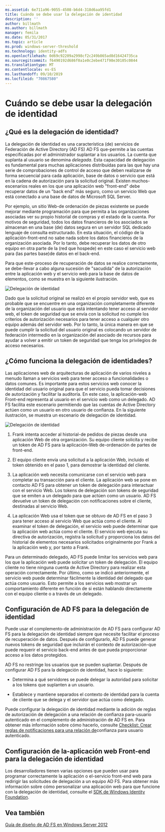 ```yaml
---
ms.assetid: 6e711a96-9055-4508-b6d4-318d6aa95fd1
title: Cuándo se debe usar la delegación de identidad
description: ''
author: billmath
ms.author: billmath
manager: femila
ms.date: 05/31/2017
ms.topic: article
ms.prod: windows-server-threshold
ms.technology: identity-adfs
ms.openlocfilehash: 0d69c92209a2998cf2c249b865ad8d16424735ca
ms.sourcegitcommit: f6490192d686f0a1e0c2ebe471f98e30105c0844
ms.translationtype: MT
ms.contentlocale: es-ES
ms.lasthandoff: 09/10/2019
ms.locfileid: "70867580"
---
```

# <a name="when-to-use-identity-delegation"></a>Cuándo se debe usar la delegación de identidad
  
## <a name="what-is-identity-delegation"></a>¿Qué es la delegación de identidad?  
La delegación de identidad es una característica \(de\) servicios de Federación de Active Directory (AD FS) AD FS que\-permite a las cuentas especificadas por el administrador suplantar a los usuarios. La cuenta que suplanta al usuario se denomina *delegada*. Esta capacidad de delegación es fundamental para muchas aplicaciones distribuidas para las que hay una serie de comprobaciones de control de acceso que deben realizarse de forma secuencial para cada aplicación, base de datos o servicio que está en la cadena de autorización para la solicitud original. Existen muchos\-escenarios reales en los que una aplicación web "front-end" debe recuperar datos de un "back end" más seguro, como un servicio Web que está conectado a una base de datos de Microsoft SQL Server.  
  
Por ejemplo, un sitio Web\-de ordenación de piezas existente se puede mejorar mediante programación para que permita a las organizaciones asociadas ver su propio historial de compras y el estado de la cuenta. Por motivos de seguridad, todos los datos financieros de los asociados se almacenan en una base \(de\) datos segura en un servidor SQL dedicado lenguaje de consulta estructurado. En esta situación, el código de la aplicación\-front-end no sabe nada sobre los datos financieros de la organización asociada. Por lo tanto, debe recuperar los datos de otro equipo en otra parte de la \(red que hospede\) en este caso el servicio web para \(las partes base\)de datos en el back-end.  
  
Para que este\-proceso de recuperación de datos se realice correctamente, se debe\-llevar a cabo alguna sucesión de "sacudida" de la autorización entre la aplicación web y el servicio web para la base de datos de elementos, como se muestra en la siguiente ilustración.  
  
![Delegación de identidad](media/adfs2_identitydelegationconcept.gif)  
  
Dado que la solicitud original se realizó en el propio servidor web, que es probable que se encuentre en una organización completamente diferente de la organización del usuario que está intentando tener acceso al servidor web, el token de seguridad que se envía con la solicitud no cumple los criterios de autorización necesarios para tener acceso a cualquier otro equipo además del servidor web. Por lo tanto, la única manera en que se puede cumplir la solicitud del usuario original es colocando un servidor de federación intermedio en la organización del asociado de recursos para ayudar a volver a emitir un token de seguridad que tenga los privilegios de acceso necesarios.  
  
## <a name="how-does-identity-delegation-work"></a>¿Cómo funciona la delegación de identidades?  
Las aplicaciones web de arquitecturas de aplicación de varios niveles a menudo llaman a servicios web para tener acceso a funcionalidades o datos comunes. Es importante para estos servicios web conocer la identidad del usuario original para que el servicio pueda tomar decisiones de autorización y facilitar la auditoría. En este caso, la aplicación\-web Front-end representa al usuario en el servicio web como un delegado. AD FS facilita este escenario permitiendo que las cuentas de Active Directory actúen como un usuario en otro usuario de confianza. En la siguiente ilustración, se muestra un escenario de delegación de identidad.  
  
![Delegación de identidad](media/adfs2_identitydelegationsteps.gif)  
  
1.  Frank intenta acceder al historial\-de pedidos de piezas desde una aplicación Web de otra organización. Su equipo cliente solicita y recibe un token de AD FS para la aplicación\-Web de\-ordenación de partes de front-end.  
  
2.  El equipo cliente envía una solicitud a la aplicación Web, incluido el token obtenido en el paso 1, para demostrar la identidad del cliente.  
  
3.  La aplicación web necesita comunicarse con el servicio web para completar su transacción para el cliente. La aplicación web se pone en contacto AD FS para obtener un token de delegación para interactuar con el servicio Web. Los tokens de delegación son tokens de seguridad que se emiten a un delegado para que actúen como un usuario. AD FS devuelve un token de delegación con notificaciones sobre el cliente, destinadas al servicio Web.  
  
4.  La aplicación Web usa el token que se obtuvo de AD FS en el paso 3 para tener acceso al servicio Web que actúa como el cliente. Al examinar el token de delegación, el servicio web puede determinar que la aplicación web actúa como el cliente. El servicio web ejecuta su directiva de autorización, registra la solicitud y proporciona los datos del historial de elementos necesarios solicitados originalmente por Frank a la aplicación web y, por tanto a Frank.  
  
Para un determinado delegado, AD FS puede limitar los servicios web para los que la aplicación web puede solicitar un token de delegación. El equipo cliente no tiene ninguna cuenta de Active Directory para realizar esta operación correctamente. Por último, como se indicó anteriormente, el servicio web puede determinar fácilmente la identidad del delegado que actúa como usuario. Esto permite a los servicios web mostrar un comportamiento diferente en función de si están hablando directamente con el equipo cliente o a través de un delegado.  
  
## <a name="configuring-ad-fs-for-identity-delegation"></a>Configuración de AD FS para la delegación de identidad  
Puede usar el complemento\-de administración de AD FS para configurar AD FS para la delegación de identidad siempre que necesite facilitar el proceso de recuperación de datos. Después de configurarlo, AD FS puede generar nuevos tokens de seguridad que incluirán el contexto de autorización\-que puede requerir el servicio back-end antes de que pueda proporcionar acceso a los datos protegidos.  
  
AD FS no restringe los usuarios que se pueden suplantar. Después de configurar AD FS para la delegación de identidad, hace lo siguiente:  
  
-   Determina a qué servidores se puede delegar la autoridad para solicitar a los tokens que suplanten a un usuario.  
  
-   Establece y mantiene separados el contexto de identidad para la cuenta de cliente que se delega y el servidor que actúa como delegado.  
  
Puede configurar la delegación de identidad mediante la adición de reglas de autorización de delegación a una relación de confianza para\-usuario autenticado en el complemento de administración de AD FS en. Para obtener más información sobre cómo hacerlo, consulte [Checklist: Crear reglas de notificaciones para una relación de](../../ad-fs/deployment/Checklist--Creating-Claim-Rules-for-a-Relying-Party-Trust.md)confianza para usuario autenticado.  
  
## <a name="configuring-the-front-end-web-application-for-identity-delegation"></a>Configuración de la\-aplicación web Front-end para la delegación de identidad  
Los desarrolladores tienen varias opciones que pueden usar para programar correctamente la aplicación o el\-servicio front-end web para redirigir las solicitudes de delegación a un equipo AD FS. Para obtener más información sobre cómo personalizar una aplicación web para que funcione con la delegación de identidad, consulte el [SDK de Windows Identity Foundation](https://go.microsoft.com/fwlink/?LinkId=122266).  
  
## <a name="see-also"></a>Vea también
[Guía de diseño de AD FS en Windows Server 2012](AD-FS-Design-Guide-in-Windows-Server-2012.md)
